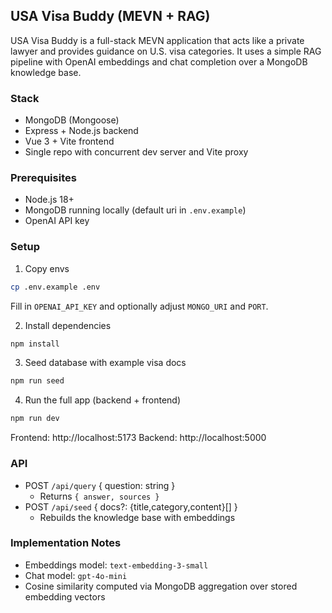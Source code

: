 ## USA Visa Buddy (MEVN + RAG)

USA Visa Buddy is a full-stack MEVN application that acts like a private lawyer and provides guidance on U.S. visa categories. It uses a simple RAG pipeline with OpenAI embeddings and chat completion over a MongoDB knowledge base.

### Stack
- MongoDB (Mongoose)
- Express + Node.js backend
- Vue 3 + Vite frontend
- Single repo with concurrent dev server and Vite proxy

### Prerequisites
- Node.js 18+
- MongoDB running locally (default uri in `.env.example`)
- OpenAI API key

### Setup
1) Copy envs
```bash
cp .env.example .env
```
Fill in `OPENAI_API_KEY` and optionally adjust `MONGO_URI` and `PORT`.

2) Install dependencies
```bash
npm install
```

3) Seed database with example visa docs
```bash
npm run seed
```

4) Run the full app (backend + frontend)
```bash
npm run dev
```
Frontend: http://localhost:5173
Backend: http://localhost:5000

### API
- POST `/api/query` { question: string }
  - Returns `{ answer, sources }`
- POST `/api/seed` { docs?: {title,category,content}[] }
  - Rebuilds the knowledge base with embeddings

### Implementation Notes
- Embeddings model: `text-embedding-3-small`
- Chat model: `gpt-4o-mini`
- Cosine similarity computed via MongoDB aggregation over stored embedding vectors